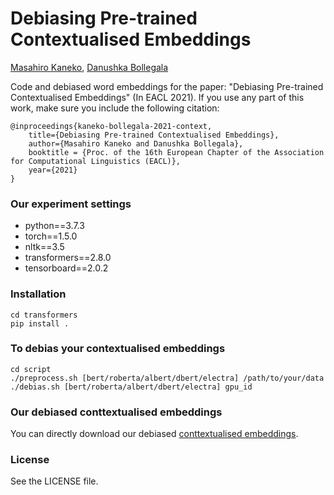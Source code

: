 # Debiasing Pre-trained Contextualised Embeddings

[Masahiro Kaneko](https://sites.google.com/view/masahirokaneko/english?authuser=0), [Danushka Bollegala](http://danushka.net/)


Code and debiased word embeddings for the paper: "Debiasing Pre-trained Contextualised Embeddings" (In EACL 2021). If you use any part of this work, make sure you include the following citation:

```
@inproceedings{kaneko-bollegala-2021-context,
    title={Debiasing Pre-trained Contextualised Embeddings},
    author={Masahiro Kaneko and Danushka Bollegala},
    booktitle = {Proc. of the 16th European Chapter of the Association for Computational Linguistics (EACL)},
    year={2021}
}
```


### Our experiment settings
- python==3.7.3
- torch==1.5.0
- nltk==3.5
- transformers==2.8.0
- tensorboard==2.0.2

### Installation
```
cd transformers
pip install .
```


### To debias your contextualised embeddings
```
cd script
./preprocess.sh [bert/roberta/albert/dbert/electra] /path/to/your/data
./debias.sh [bert/roberta/albert/dbert/electra] gpu_id

```

### Our debiased conttextualised embeddings

You can directly download our debiased [conttextualised embeddings](https://drive.google.com/drive/folders/1a99jISCUfTp2E5BNQtIHEelQT-Pf8ayB?usp=sharing).

### License
See the LICENSE file.

